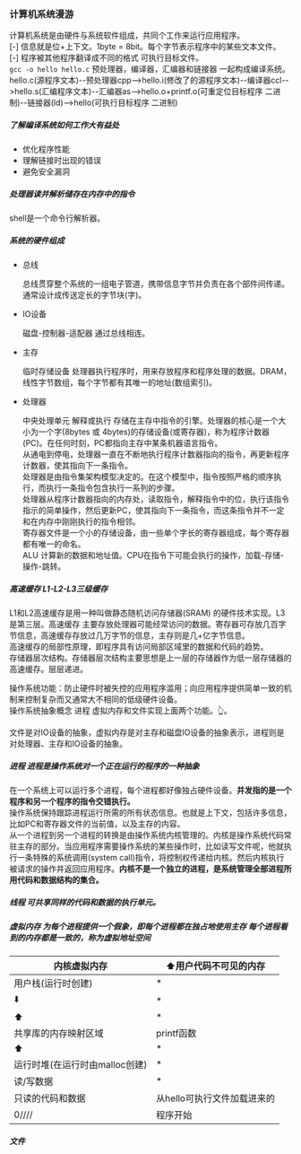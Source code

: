 ### 计算机系统漫游
计算机系统是由硬件与系统软件组成，共同个工作来运行应用程序。<br>
[-] 信息就是位+上下文。1byte = 8bit。每个字节表示程序中的某些文本文件。<br>
[-] 程序被其他程序翻译成不同的格式 可执行目标文件。<br>
`gcc -o hello hello.c` 预处理器，编译器，汇编器和链接器 一起构成编译系统。<br>
hello.c(源程序文本)--预处理器cpp-->hello.i(修改了的源程序文本)--编译器ccl-->hello.s(汇编程序文本)--汇编器as-->hello.o+printf.o(可重定位目标程序 二进制)--链接器(ld)-->hello(可执行目标程序 二进制)<br>

##### 了解编译系统如何工作大有益处
* 优化程序性能
* 理解链接时出现的错误
* 避免安全漏洞

##### 处理器读并解析储存在内存中的指令
shell是一个命令行解析器。

##### 系统的硬件组成
* 总线

    总线贯穿整个系统的一组电子管道，携带信息字节并负责在各个部件间传递。通常设计成传送定长的字节块(字)。
* IO设备

    磁盘-控制器-适配器 通过总线相连。
* 主存

    临时存储设备 处理器执行程序时，用来存放程序和程序处理的数据。DRAM，线性字节数组，每个字节都有其唯一的地址(数组索引)。
* 处理器

    中央处理单元 解释或执行 存储在主存中指令的引擎。处理器的核心是一个大小为一个字(8bytes 或 4bytes)的存储设备(或寄存器)，称为程序计数器(PC)。在任何时刻，PC都指向主存中某条机器语言指令。<br>
    从通电到停电，处理器一直在不断地执行程序计数器指向的指令，再更新程序计数器，使其指向下一条指令。<br>
    处理器是由指令集架构模型决定的。在这个模型中，指令按照严格的顺序执行，而执行一条指令包含执行一系列的步骤。<br>
    处理器从程序计数器指向的内存处，读取指令，解释指令中的位，执行该指令指示的简单操作，然后更新PC，使其指向下一条指令，而这条指令并不一定和在内存中刚刚执行的指令相邻。<br>
    寄存器文件是一个小的存储设备，由一些单个字长的寄存器组成，每个寄存器都有唯一的命名。<br>
    ALU 计算新的数据和地址值。CPU在指令下可能会执行的操作，加载-存储-操作-跳转。<br>

##### 高速缓存 L1-L2-L3三级缓存
L1和L2高速缓存是用一种叫做静态随机访问存储器(SRAM) 的硬件技术实现。L3是第三层。高速缓存 主要存放处理器可能经常访问的数据。寄存器可存放几百字节信息，高速缓存存放过几万字节的信息，主存则是几+亿字节信息。<br>
高速缓存的局部性原理，即程序具有访问局部区域里的数据和代码的趋势。<br>
存储器层次结构。存储器层次结构主要思想是上一层的存储器作为低一层存储器的高速缓存。层层递进。<br>

操作系统功能：防止硬件时被失控的应用程序滥用；向应用程序提供简单一致的机制来控制复杂而又通常大不相同的低级硬件设备。<br>
操作系统抽象概念 进程 虚拟内存和文件实现上面两个功能。👆。<br>

文件是对IO设备的抽象，虚拟内存是对主存和磁盘IO设备的抽象表示，进程则是对处理器、主存和IO设备的抽象。<br>

##### 进程 进程是操作系统对一个正在运行的程序的一种抽象
在一个系统上可以运行多个进程，每个进程都好像独占硬件设备。**并发指的是一个程序和另一个程序的指令交错执行。**<br>
操作系统保持跟踪进程运行所需的所有状态信息。也就是上下文，包括许多信息，比如PC和寄存器文件的当前值，以及主存的内容。<br>
从一个进程到另一个进程的转换是由操作系统内核管理的。内核是操作系统代码常驻主存的部分。当应用程序需要操作系统的某些操作时，比如读写文件呢，他就执行一条特殊的系统调用(system call)指令，将控制权传递给内核。然后内核执行被请求的操作并返回应用程序。**内核不是一个独立的进程，是系统管理全部进程所用代码和数据结构的集合。**<br>

##### 线程 可共享同样的代码和数据的执行单元。
##### 虚拟内存 为每个进程提供一个假象，即每个进程都在独占地使用主存 每个进程看到的内存都是一致的，称为虚拟地址空间
|内核虚拟内存|⬆️用户代码不可见的内存|
|--|--|
|用户栈(运行时创建)|*|
|⬇️|*|
|⬆️|*|
|共享库的内存映射区域|printf函数|
|⬆️|*|
|运行时堆(在运行时由malloc创建)|*|
|读/写数据|*|
|只读的代码和数据|从hello可执行文件加载进来的|
|0////|程序开始|

##### 文件
